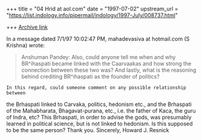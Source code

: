 +++
title = "04 Hrid at aol.com"
date = "1997-07-02"
upstream_url = "https://list.indology.info/pipermail/indology/1997-July/008737.html"

+++
[Archive link](https://list.indology.info/pipermail/indology/1997-July/008737.html)


In a message dated 7/1/97 10:02:47 PM, mahadevasiva at hotmail.com (S Krishna)
wrote:

>Anshuman Pandey:
>Also, could anyone tell me when and why BR^ihaspati became linked with 
>the Caarvaakas and how strong the connection between these two was? And 
>lastly, what is the reasoning behind crediting BR^ihaspati as the 
>founder of politics?

	In this regard, could someone comment on any possible relationship between
the Brhaspati linked to Carvaka, politics, hedonism etc., and the Brhaspati
of the Mahabharata, Bhagavat-purana, etc., i.e. the father of Kaca, the guru
of Indra, etc? This Brhaspati, in order to advise the gods, was presumably
learned in political science, but is not linked to hedonism. Is this supposed
to be the same person?
Thank you.
Sincerely,
Howard J. Resnick 





